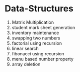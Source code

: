 # Data-Structures
1. Matrix Multiplication
2. student mark sheet generation
3. inventory maintenance
4. swapping two numbers
5. factorial using recursion
6. linear search
7. fibonacci using recursion
8. menu based number property
9. array deletion
